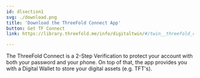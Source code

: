 ```yaml
---
id: dlsection1
svg: ./download.png
title: 'Download the ThreeFold Connect App'
button: Get TF Connect
link: https://library.threefold.me/info/digitaltwin/#/twin__threefold_connect

---
```

The ThreeFold Connect is a 2-Step Verification to protect your account with both your password and your phone.
On top of that, the app provides you with a Digital Wallet to store your digital assets (e.g. TFT's). 